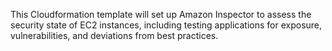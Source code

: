 This Cloudformation template will set up Amazon Inspector to assess the security state of EC2 instances, including testing applications for exposure, vulnerabilities, and deviations from best practices. 
